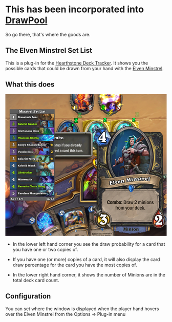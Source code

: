 # This has been incorporated into [DrawPool](https://github.com/VeXHarbinger/DrawPool)

So go there, that's where the goods are.

## The Elven Minstrel Set List 

This is a plug-in for the [Hearthstone Deck Tracker](https://github.com/HearthSim/Hearthstone-Deck-Tracker).
It shows you the possible cards that could be drawn from your hand with the [Elven Minstrel](https://hearthstone.gamepedia.com/Elven_Minstrel).

## What this does

![Display Example](https://raw.githubusercontent.com/VeXHarbinger/ElvenMinstrelSetList/master/images/DisplaySample.png)

* In the lower left hand corner you see the draw probability for a card that you have one or two copies of.

* If you have one (or more) copies of a card, it will also display the card draw percentage for the card you have the most copies of.

* In the lower right hand corner, it shows the number of Minions are in the total deck card count.

## Configuration
You can set where the window is displayed when the player hand hovers over the Elven Minstrel from the Options => Plug-in menu
